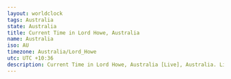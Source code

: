 ```yaml
---
layout: worldclock
tags: Australia
state: Australia
title: Current Time in Lord Howe, Australia
name: Australia
iso: AU
timezone: Australia/Lord_Howe
utc: UTC +10:36
description: Current Time in Lord Howe, Australia [Live], Australia. Live update now time in Lord Howe, timezone Australia/Lord_Howe, UTC +10:36, Country ISO code & Current Local Time.
---
```



